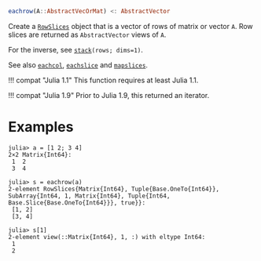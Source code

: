 ```julia
eachrow(A::AbstractVecOrMat) <: AbstractVector
```

Create a [`RowSlices`](@ref) object that is a vector of rows of matrix or vector `A`. Row slices are returned as `AbstractVector` views of `A`.

For the inverse, see [`stack`](@ref)`(rows; dims=1)`.

See also [`eachcol`](@ref), [`eachslice`](@ref) and [`mapslices`](@ref).

!!! compat "Julia 1.1"
    This function requires at least Julia 1.1.


!!! compat "Julia 1.9"
    Prior to Julia 1.9, this returned an iterator.


# Examples

```jldoctest
julia> a = [1 2; 3 4]
2×2 Matrix{Int64}:
 1  2
 3  4

julia> s = eachrow(a)
2-element RowSlices{Matrix{Int64}, Tuple{Base.OneTo{Int64}}, SubArray{Int64, 1, Matrix{Int64}, Tuple{Int64, Base.Slice{Base.OneTo{Int64}}}, true}}:
 [1, 2]
 [3, 4]

julia> s[1]
2-element view(::Matrix{Int64}, 1, :) with eltype Int64:
 1
 2
```
